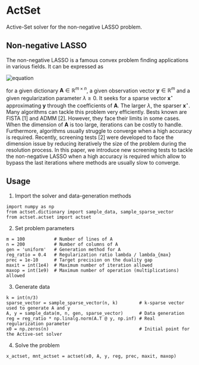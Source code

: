 # ActSet
Active-Set solver for the non-negative LASSO problem.

## Non-negative LASSO

The non-negative LASSO is a famous convex problem finding applications in various fields. It can be expressed as

![equation](http://www.sciweavers.org/upload/Tex2Img_1602350638/render.png)

for a given dictionary $\mathbf{A} \in \mathbb{R}^{m \times n}$, a given observation vector $\mathbf{y} \in \mathbb{R}^m$ and a given regularization parameter $\lambda \geq 0$. It seeks for a sparse vector $\mathbf{x}^{\star}$ approximating $\mathbf{y}$ through the coefficients of $\mathbf{A}$. The larger $\lambda$, the sparser $\mathbf{x}^{\star}$. Many algorithms can tackle this problem very efficiently. Bests known are FISTA [1] and ADMM [2]. However, they face their limits in some cases. When the dimension of $\mathbf{A}$ is too large, iterations can be costly to handle. Furthermore, algorithms usually struggle to converge when a high accuracy is required. Recently, screening tests [2] were developed to face the dimension issue by reducing iteratively the size of the problem during the resolution process. In this paper, we introduce new screening tests to tackle the non-negative LASSO when a high accuracy is required which allow to bypass the last iterations where methods are usually slow to converge.

## Usage

1. Import the solver and data-generation methods
```
import numpy as np
from actset.dictionary import sample_data, sample_sparse_vector
from actset.actset import actset
```

2. Set problem parameters
```
m = 100           # Number of lines of A
n = 200           # Number of columns of A
gen = 'uniform'   # Generation method for A
reg_ratio = 0.4   # Regularization ratio lambda / lambda_{max}
prec = 1e-10      # Target precision on the duality gap
maxit = int(1e4)  # Maximum number of iteration allowed
maxop = int(1e9)  # Maximum number of operation (multiplications) allowed
```

3. Generate data
```
k = int(n/3)
sparse_vector = sample_sparse_vector(n, k)        # k-sparse vector used to generate A and y
A, y = sample_data(m, n, gen, sparse_vector)      # Data generation
reg = reg_ratio * np.linalg.norm(A.T @ y, np.inf) # Real regularization parameter
x0 = np.zeros(n)                                  # Initial point for the Active-set solver
```

4. Solve the problem
```
x_actset, mnt_actset = actset(x0, A, y, reg, prec, maxit, maxop)
```
